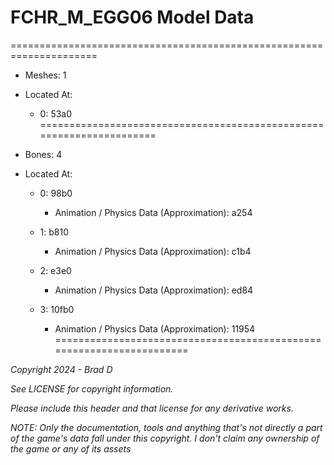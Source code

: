 # FCHR_M_EGG06 Model Data
=====================================================================

* Meshes: 1

* Located At:

  * 0: 53a0
=====================================================================

* Bones: 4

* Located At:

  * 0: 98b0

    * Animation / Physics Data (Approximation): a254

  * 1: b810

    * Animation / Physics Data (Approximation): c1b4

  * 2: e3e0

    * Animation / Physics Data (Approximation): ed84

  * 3: 10fb0

    * Animation / Physics Data (Approximation): 11954
=====================================================================

*Copyright 2024 - Brad D*

*See LICENSE for copyright information.*

*Please include this header and that license for any derivative works.*

*NOTE: Only the documentation, tools and anything that's not directly a part of the game's data fall under this copyright. I don't claim any ownership of the game or any of its assets*
